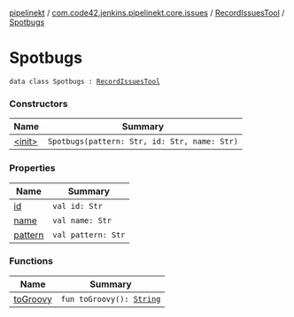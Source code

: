 [pipelinekt](../../../index.md) / [com.code42.jenkins.pipelinekt.core.issues](../../index.md) / [RecordIssuesTool](../index.md) / [Spotbugs](./index.md)

# Spotbugs

`data class Spotbugs : `[`RecordIssuesTool`](../index.md)

### Constructors

| Name | Summary |
|---|---|
| [&lt;init&gt;](-init-.md) | `Spotbugs(pattern: Str, id: Str, name: Str)` |

### Properties

| Name | Summary |
|---|---|
| [id](id.md) | `val id: Str` |
| [name](name.md) | `val name: Str` |
| [pattern](pattern.md) | `val pattern: Str` |

### Functions

| Name | Summary |
|---|---|
| [toGroovy](to-groovy.md) | `fun toGroovy(): `[`String`](https://kotlinlang.org/api/latest/jvm/stdlib/kotlin/-string/index.html) |
